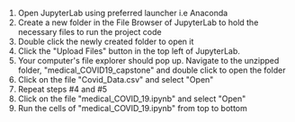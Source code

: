 1) Open JupyterLab using preferred launcher i.e Anaconda
2) Create a new folder in the File Browser of JupyterLab to hold the necessary files to run the project code
3) Double click the newly created folder to open it
4) Click the "Upload Files" button in the top left of JupyterLab.
5) Your computer's file explorer should pop up. Navigate to the unzipped folder, "medical_COVID19_capstone" and double click to open the folder
6) Click on the file "Covid_Data.csv" and select "Open"
7) Repeat steps #4 and #5
8) Click on the file "medical_COVID_19.ipynb" and select "Open"
9) Run the cells of "medical_COVID_19.ipynb" from top to bottom